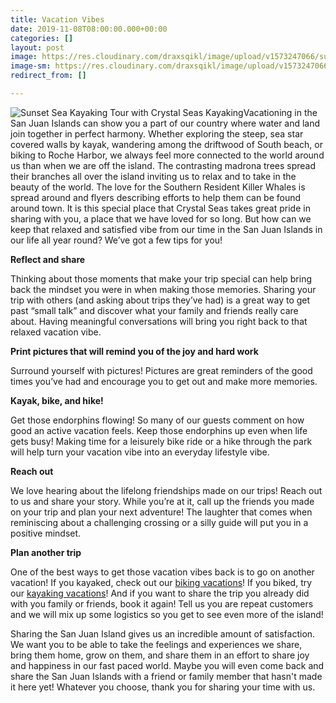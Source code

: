 ```yaml
---
title: Vacation Vibes
date: 2019-11-08T08:00:00.000+00:00
categories: []
layout: post
image: https://res.cloudinary.com/draxsqikl/image/upload/v1573247066/sunset-2_1_ktgtfi.jpg
image-sm: https://res.cloudinary.com/draxsqikl/image/upload/v1573247066/sunset-2_1_ktgtfi.jpg
redirect_from: []

---
```

![Sunset Sea Kayaking Tour with Crystal Seas Kayaking](https://res.cloudinary.com/draxsqikl/image/upload/w_800,ar_16:9,c_fill/v1573247066/sunset-2_1_ktgtfi.jpg "Sunset Sea Kayaking Tour with Crystal Seas Kayaking")Vacationing in the San Juan Islands can show you a part of our country where water and land join together in perfect harmony. Whether exploring the steep, sea star covered walls by kayak, wandering among the driftwood of South beach, or biking to Roche Harbor, we always feel more connected to the world around us than when we are off the island. The contrasting madrona trees spread their branches all over the island inviting us to relax and to take in the beauty of the world. The love for the Southern Resident Killer Whales is spread around and flyers describing efforts to help them can be found around town. It is this special place that Crystal Seas takes great pride in sharing with you, a place that we have loved for so long. But how can we keep that relaxed and satisfied vibe from our time in the San Juan Islands in our life all year round? We’ve got a few tips for you!

**Reflect and share**

Thinking about those moments that make your trip special can help bring back the mindset you were in when making those memories. Sharing your trip with others (and asking about trips they’ve had) is a great way to get past “small talk” and discover what your family and friends really care about. Having meaningful conversations will bring you right back to that relaxed vacation vibe.

**Print pictures that will remind you of the joy and hard work**

Surround yourself with pictures! Pictures are great reminders of the good times you’ve had and encourage you to get out and make more memories.

**Kayak, bike, and hike!**

Get those endorphins flowing! So many of our guests comment on how good an active vacation feels. Keep those endorphins up even when life gets busy! Making time for a leisurely bike ride or a hike through the park will help turn your vacation vibe into an everyday lifestyle vibe.

**Reach out**

We love hearing about the lifelong friendships made on our trips! Reach out to us and share your story. While you’re at it, call up the friends you made on your trip and plan your next adventure! The laughter that comes when reminiscing about a challenging crossing or a silly guide will put you in a positive mindset.

**Plan another trip**

One of the best ways to get those vacation vibes back is to go on another vacation! If you kayaked, check out our [biking vacations](https://www.goterratrek.com)! If you biked, try our [kayaking vacations](https://www.crystalseas.com)! And if you want to share the trip you already did with you family or friends, book it again! Tell us you are repeat customers and we will mix up some logistics so you get to see even more of the island!

Sharing the San Juan Island gives us an incredible amount of satisfaction. We want you to be able to take the feelings and experiences we share, bring them home, grow on them, and share them in an effort to share joy and happiness in our fast paced world. Maybe you will even come back and share the San Juan Islands with a friend or family member that hasn't made it here yet! Whatever you choose, thank you for sharing your time with us.